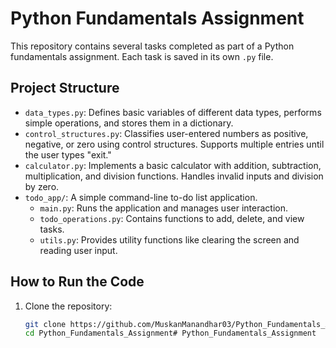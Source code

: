 # Python Fundamentals Assignment

This repository contains several tasks completed as part of a Python fundamentals assignment. Each task is saved in its own `.py` file.

## Project Structure

- `data_types.py`: Defines basic variables of different data types, performs simple operations, and stores them in a dictionary.
- `control_structures.py`: Classifies user-entered numbers as positive, negative, or zero using control structures. Supports multiple entries until the user types "exit."
- `calculator.py`: Implements a basic calculator with addition, subtraction, multiplication, and division functions. Handles invalid inputs and division by zero.
- `todo_app/`: A simple command-line to-do list application.
  - `main.py`: Runs the application and manages user interaction.
  - `todo_operations.py`: Contains functions to add, delete, and view tasks.
  - `utils.py`: Provides utility functions like clearing the screen and reading user input.

## How to Run the Code

1. Clone the repository:
   ```bash
   git clone https://github.com/MuskanManandhar03/Python_Fundamentals_Assignment.git
   cd Python_Fundamentals_Assignment# Python_Fundamentals_Assignment

